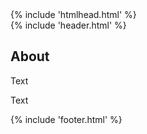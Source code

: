 <!DOCTYPE html>
<html lang="en">
<head>
  {% include 'htmlhead.html' %}
  <title>Nelson Almendra</title>
</head>
<body>
	<div class="site-container">
		{% include 'header.html' %}
		<div class="site-content">
			<h2>About</h2>
			<p>Text</p>
			<p>Text</p>
		</div>
		{% include 'footer.html' %}
	</div>
</body>
</html>